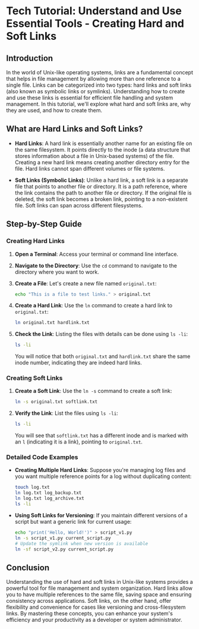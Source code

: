 # Tech Tutorial: Understand and Use Essential Tools - Creating Hard and Soft Links

## Introduction

In the world of Unix-like operating systems, links are a fundamental concept that helps in file management by allowing more than one reference to a single file. Links can be categorized into two types: hard links and soft links (also known as symbolic links or symlinks). Understanding how to create and use these links is essential for efficient file handling and system management. In this tutorial, we'll explore what hard and soft links are, why they are used, and how to create them.

## What are Hard Links and Soft Links?

- **Hard Links**: A hard link is essentially another name for an existing file on the same filesystem. It points directly to the inode (a data structure that stores information about a file in Unix-based systems) of the file. Creating a new hard link means creating another directory entry for the file. Hard links cannot span different volumes or file systems.

- **Soft Links (Symbolic Links)**: Unlike a hard link, a soft link is a separate file that points to another file or directory. It is a path reference, where the link contains the path to another file or directory. If the original file is deleted, the soft link becomes a broken link, pointing to a non-existent file. Soft links can span across different filesystems.

## Step-by-Step Guide

### Creating Hard Links

1. **Open a Terminal**: Access your terminal or command line interface.

2. **Navigate to the Directory**: Use the `cd` command to navigate to the directory where you want to work.

3. **Create a File**: Let's create a new file named `original.txt`:
   ```bash
   echo "This is a file to test links." > original.txt
   ```

4. **Create a Hard Link**: Use the `ln` command to create a hard link to `original.txt`:
   ```bash
   ln original.txt hardlink.txt
   ```

5. **Check the Link**: Listing the files with details can be done using `ls -li`:
   ```bash
   ls -li
   ```
   You will notice that both `original.txt` and `hardlink.txt` share the same inode number, indicating they are indeed hard links.

### Creating Soft Links

1. **Create a Soft Link**: Use the `ln -s` command to create a soft link:
   ```bash
   ln -s original.txt softlink.txt
   ```

2. **Verify the Link**: List the files using `ls -li`:
   ```bash
   ls -li
   ```
   You will see that `softlink.txt` has a different inode and is marked with an `l` (indicating it is a link), pointing to `original.txt`.

### Detailed Code Examples

- **Creating Multiple Hard Links**:
  Suppose you're managing log files and you want multiple reference points for a log without duplicating content:
  ```bash
  touch log.txt
  ln log.txt log_backup.txt
  ln log.txt log_archive.txt
  ls -li
  ```

- **Using Soft Links for Versioning**:
  If you maintain different versions of a script but want a generic link for current usage:
  ```bash
  echo "print('Hello, World!')" > script_v1.py
  ln -s script_v1.py current_script.py
  # Update the symlink when new version is available
  ln -sf script_v2.py current_script.py
  ```

## Conclusion

Understanding the use of hard and soft links in Unix-like systems provides a powerful tool for file management and system organization. Hard links allow you to have multiple references to the same file, saving space and ensuring consistency across applications. Soft links, on the other hand, offer flexibility and convenience for cases like versioning and cross-filesystem links. By mastering these concepts, you can enhance your system's efficiency and your productivity as a developer or system administrator.